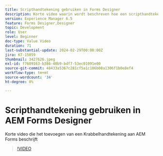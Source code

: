 ```yaml
---
title: Scripthandtekening gebruiken in Forms Designer
description: Korte video waarin wordt beschreven hoe een scripthandtekening aan AEM Forms wordt toegevoegd
version: Experience Manager 6.5
feature: Forms Designer,Designer
topic: Development
role: User
level: Beginner
doc-type: Value Video
duration: 71
last-substantial-update: 2024-02-29T00:00:00Z
jira: KT-15059
thumbnail: 3427626.jpeg
exl-id: f7609163-b386-40b9-bdf7-53ec01091e00
source-git-commit: 48433a5367c281cf5a1c106b08a1306f1b0e8ef4
workflow-type: tm+mt
source-wordcount: '34'
ht-degree: 0%

---
```


# Scripthandtekening gebruiken in AEM Forms Designer

Korte video die het toevoegen van een Krabbelhandtekening aan AEM Forms beschrijft

>[!VIDEO](https://video.tv.adobe.com/v/3437326/?learn=on&captions=dut)
